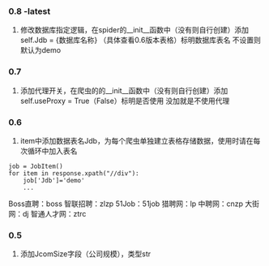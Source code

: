 ### 0.8 -latest
1.  修改数据库指定逻辑，在spider的__init__函数中（没有则自行创建）添加self.Jdb = {数据库名称} （具体查看0.6版本表格）标明数据库表名 不设置则默认为demo

### 0.7 
1.  添加代理开关，在爬虫的的__init__函数中（没有则自行创建）添加self.useProxy = True（False）标明是否使用 没加就是不使用代理

### 0.6
1.  item中添加数据表名Jdb，为每个爬虫单独建立表格存储数据，使用时请在每次循环中加入表名

```
job = JobItem()
for item in response.xpath("//div"):
    job['Jdb']='demo'
    ...
```
Boss直聘：boss
智联招聘：zlzp
51Job：51job
猎聘网：lp
中聘网：cnzp
大街网：dj
智通人才网：ztrc

### 0.5
1.  添加JcomSize字段（公司规模），类型str